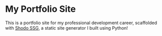 # My Portfolio Site

This is a portfolio site for my professional development career, scaffolded with [Shodo SSG](https://github.com/ryanmphill/shodo-static-gen), a static site generator I built using Python!